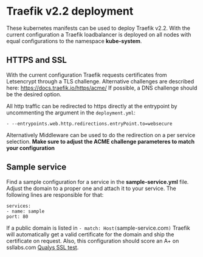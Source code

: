 # Traefik v2.2 deployment

These kubernetes manifests can be used to deploy Traefik v2.2.
With the current configuration a Traefik loadbalancer is deployed on all nodes with equal configurations to the namespace **kube-system**.

## HTTPS and SSL
With the current configuration Traefik requests certificates from Letsencrypt through a TLS challenge. Alternative challenges are described here: https://docs.traefik.io/https/acme/
If possible, a DNS challenge should be the desired option.

All http traffic can be redirected to https directly at the entrypoint by uncommenting the argument in the `deployment.yml`:
```
- --entrypoints.web.http.redirections.entryPoint.to=websecure
```
Alternatively Middleware can be used to do the redirection on a per service selection.
**Make sure to adjust the ACME challenge parameteres to match your configuration**

## Sample service
Find a sample configuration for a service in the **sample-service.yml** file.
Adjust the domain to a proper one and attach it to your service. The following lines are responsible for that:
```
services:
- name: sample
port: 80
```
If a public domain is listed in `- match: Host(`sample-service.com`)` Traefik will automatically get a valid certificate for the domain and ship the certificate on request. 
Also, this configuration should score an A+ on ssllabs.com [Qualys SSL test](https://www.ssllabs.com/ssltest/).
